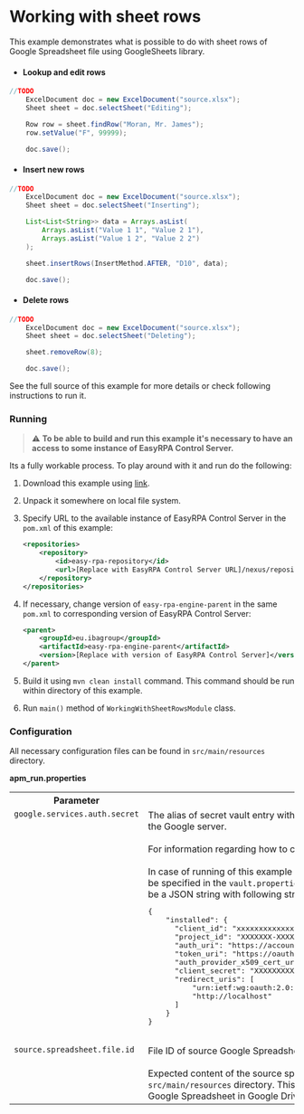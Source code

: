# Working with sheet rows

This example demonstrates what is possible to do with sheet rows of Google Spreadsheet file using GoogleSheets library.

* #### Lookup and edit rows

```java
//TODO
    ExcelDocument doc = new ExcelDocument("source.xlsx");
    Sheet sheet = doc.selectSheet("Editing");

    Row row = sheet.findRow("Moran, Mr. James");
    row.setValue("F", 99999);

    doc.save();
```

* #### Insert new rows

```java
//TODO
    ExcelDocument doc = new ExcelDocument("source.xlsx");
    Sheet sheet = doc.selectSheet("Inserting");

    List<List<String>> data = Arrays.asList(
        Arrays.asList("Value 1 1", "Value 2 1"),
        Arrays.asList("Value 1 2", "Value 2 2") 
    );

    sheet.insertRows(InsertMethod.AFTER, "D10", data);

    doc.save();
```

* #### Delete rows

```java
//TODO
    ExcelDocument doc = new ExcelDocument("source.xlsx");
    Sheet sheet = doc.selectSheet("Deleting");

    sheet.removeRow(8);

    doc.save();
```

See the full source of this example for more details or check following instructions to run it.

### Running

>:warning: **To be able to build and run this example it's necessary to have an access
>to some instance of EasyRPA Control Server.**

Its a fully workable process. To play around with it and run do the following:
1. Download this example using [link][down_git_link].
2. Unpack it somewhere on local file system.
3. Specify URL to the available instance of EasyRPA Control Server in the `pom.xml` of this example:
    ```xml
    <repositories>
        <repository>
            <id>easy-rpa-repository</id>
            <url>[Replace with EasyRPA Control Server URL]/nexus/repository/easyrpa/</url>
        </repository>
    </repositories>
    ```
4. If necessary, change version of `easy-rpa-engine-parent` in the same `pom.xml` to corresponding version of
   EasyRPA Control Server:
    ```xml
    <parent>
        <groupId>eu.ibagroup</groupId>
        <artifactId>easy-rpa-engine-parent</artifactId>
        <version>[Replace with version of EasyRPA Control Server]</version>
    </parent>
    ```

5. Build it using `mvn clean install` command. This command should be run within directory of this example.
6. Run `main()` method of `WorkingWithSheetRowsModule` class.

[down_git_link]: https://downgit.github.io/#/home?url=https://github.com/easyrpa/openframework/tree/main/examples/google-sheets/working-with-sheet-rows

### Configuration

All necessary configuration files can be found in `src/main/resources` directory.

**apm_run.properties**

<table>
    <tr><th>Parameter</th><th>Value</th></tr>
    <tr><td valign="top"><code>google.services.auth.secret</code></td><td>
        The alias of secret vault entry with OAuth 2.0 Client JSON necessary for authentication on the Google 
        server.<br>
        <br>
        For information regarding how to configure OAuth 2.0 Client see 
        <a href="https://developers.google.com/workspace/guides/create-credentials#oauth-client-id">OAuth client ID credentials</a><br>
        <br>         
        In case of running of this example without EasyRPA Control Server, secret vault entries can be specified in the 
        <code>vault.properties</code> file. The value of secret vault entry in this case should be a JSON string with 
        following structure encoded with Base64:<br>
        <pre>
{
    "installed": {
      "client_id": "xxxxxxxxxxxxxxxxxxxxxxxxxxxxxxxxxxxxxxx.apps.googleusercontent.com",
      "project_id": "XXXXXXX-XXXXXX",
      "auth_uri": "https://accounts.google.com/o/oauth2/auth",
      "token_uri": "https://oauth2.googleapis.com/token",
      "auth_provider_x509_cert_url": "https://www.googleapis.com/oauth2/v1/certs",
      "client_secret": "XXXXXXXXXXXXXXXXXXXXXXXXXXXXXXXXXXXX",
      "redirect_uris": [
          "urn:ietf:wg:oauth:2.0:oob",
          "http://localhost"
      ]
    }
}
         </pre>    
    </td></tr>      
    <tr><td valign="top"><code>source.spreadsheet.file.id</code></td><td>
         File ID of source Google Spreadsheet file.<br>
         <br>
         Expected content of the source spreadsheet can be found in <code>'source.xlsx'</code> file located at 
         <code>src/main/resources</code> directory. This file can be used for creation of necessary source Google 
         Spreadsheet in Google Drive.   
    </td></tr>    
</table>